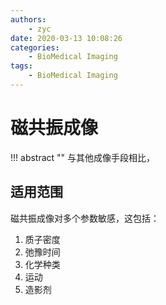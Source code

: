 ```yaml
---
authors:
    - zyc
date: 2020-03-13 10:08:26
categories:
    - BioMedical Imaging
tags:
    - BioMedical Imaging
---
```


# 磁共振成像

!!! abstract ""
    与其他成像手段相比，

## 适用范围

磁共振成像对多个参数敏感，这包括：

1. 质子密度
2. 弛豫时间
3. 化学种类
4. 运动
5. 造影剂
